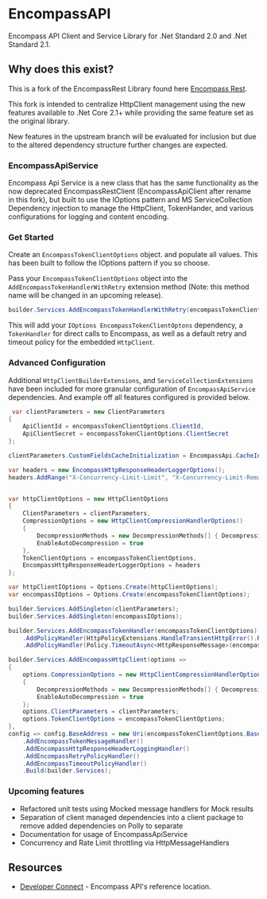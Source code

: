 # EncompassAPI
Encompass API Client and Service Library for .Net Standard 2.0 and .Net Standard 2.1.

## Why does this exist?
This is a fork of the EncompassRest Library found here [Encompass Rest](https://github.com/EncompassRest/EncompassRest).

This fork is intended to centralize HttpClient management using the new features available to .Net Core 2.1+ while providing the same feature set as the original library.

New features in the upstream branch will be evaluated for inclusion but due to the altered dependency structure further changes are expected.

### EncompassApiService
Encompass Api Service is a new class that has the same functionality as the now deprecated EncompassRestClient (EncompassApiClient after rename in this fork), but built to use the IOptions pattern and MS ServiceCollection Dependency injection to manage the HttpClient, TokenHander, and various configurations for logging and content encoding.

### Get Started
Create an `EncompassTokenClientOptions` object. and populate all values. This has been built to follow the IOptions pattern if you so choose.

Pass your `EncompassTokenClientOptions` object into the `AddEncompassTokenHandlerWithRetry` extension method (Note: this method name will be changed in an upcoming release).

```cs
builder.Services.AddEncompassTokenHandlerWithRetry(encompassTokenClientOptions);
```

This will add your `IOptions EncompassTokenClientOptons` dependency, a `TokenHandler` for direct calls to Encompass, as well as a default retry and timeout policy for the embedded `HttpClient`.

### Advanced Configuration
Additional `HttpClientBuilderExtensions`, and `ServiceCollectionExtensions` have been included for more granular configuration of `EncompassApiService` dependencies. And example off all features configured is provided below.

```cs
 var clientParameters = new ClientParameters
{
    ApiClientId = encompassTokenClientOptions.ClientId,
    ApiClientSecret = encompassTokenClientOptions.ClientSecret
};

clientParameters.CustomFieldsCacheInitialization = EncompassApi.CacheInitialization.Never;

var headers = new EncompassHttpResponseHeaderLoggerOptions();
headers.AddRange("X-Concurrency-Limit-Limit", "X-Concurrency-Limit-Remaining", "X-Rate-Limit-Limit", "X-Rate-Limit-Remaining", "X-Rate-Limit-Reset");


var httpClientOptions = new HttpClientOptions
{
    ClientParameters = clientParameters,
    CompressionOptions = new HttpClientCompressionHandlerOptions()
    {
        DecompressionMethods = new DecompressionMethods[] { DecompressionMethods.GZip },
        EnableAutoDecompression = true
    },
    TokenClientOptions = encompassTokenClientOptions,
    EncompassHttpResponseHeaderLoggerOptions = headers
};

var httpClientIOptions = Options.Create(httpClientOptions);            
var encompassIOptions = Options.Create(encompassTokenClientOptions);

builder.Services.AddSingleton(clientParameters);
builder.Services.AddSingleton(encompassIOptions);

builder.Services.AddEncompassTokenHandler(encompassTokenClientOptions)
    .AddPolicyHandler(HttpPolicyExtensions.HandleTransientHttpError().RetryAsync(encompassTokenClientOptions.RetryCount))
    .AddPolicyHandler(Policy.TimeoutAsync<HttpResponseMessage>(encompassTokenClientOptions.TimeoutInSeconds));

builder.Services.AddEncompassHttpClient(options =>
{
    options.CompressionOptions = new HttpClientCompressionHandlerOptions()
    {
        DecompressionMethods = new DecompressionMethods[] { DecompressionMethods.GZip },
        EnableAutoDecompression = true
    };
    options.ClientParameters = clientParameters;
    options.TokenClientOptions = encompassTokenClientOptions;
},
config => config.BaseAddress = new Uri(encompassTokenClientOptions.BaseUrl) )
    .AddEncompassTokenMessageHandler()
    .AddEncompassHttpResponseHeaderLoggingHandler()
    .AddEncompassRetryPolicyHandler()
    .AddEncompassTimeoutPolicyHandler()
    .Build(builder.Services);
```

### Upcoming features
* Refactored unit tests using Mocked message handlers for Mock results
* Separation of client managed dependencies into a client package to remove added dependencies on Polly to separate
* Documentation for usage of EncompassApiService
* Concurrency and Rate Limit throttling via HttpMessageHandlers

## Resources
* [Developer Connect](https://docs.developer.elliemae.com/reference) - Encompass API's reference location.

